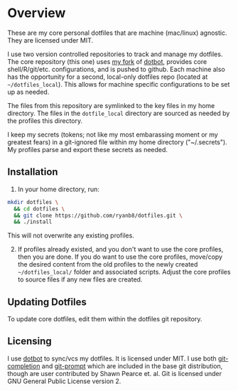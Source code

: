 # Overview

These are my core personal dotfiles that are machine (mac/linux) agnostic. They are licensed under MIT.

I use two version controlled repositories to track and manage my dotfiles. The core repository (this one) uses [my fork](https://github.com/ryanb8/dotbot) of [dotbot](https://github.com/anishathalye/dotbot/), provides core shell/R/git/etc. configurations, and is pushed to github. Each machine also has the opportunity for a second, local-only dotfiles repo (located at `~/dotfiles_local`). This allows for machine specific configurations to be set up as needed.

The files from this repository are symlinked to the key files in my home directory. The files in the `dotfile_local` directory are sourced as needed by the profiles this directory.

I keep my secrets (tokens; not like my most embarassing  moment or my greatest fears) in a git-ignored file within my home directory ("~/.secrets"). My profiles parse and export these secrets as needed.

## Installation

1. In your home directory, run:

  ```sh
  mkdir dotfiles \
    && cd dotfiles \
    && git clone https://github.com/ryanb8/dotfiles.git \
    && ./install
  ```
This will not overwrite any existing profiles.

2. If profiles already existed, and you don't want to use the core profiles, then you are done. If you do want to use the core profiles, move/copy the desired content from the old profiles to the newly created `~/dotfiles_local/` folder and associated scripts. Adjust the core profiles to source files if any new files are created.

## Updating Dotfiles

To update core dotfiles, edit them within the dotfiles git repository. 

## Licensing

I use [dotbot](https://github.com/anishathalye/dotbot/) to sync/vcs my dotfiles. It is licensed under MIT.
I use both [git-completion](https://github.com/git/git/blob/master/contrib/completion/git-completion.bash) and [git-prompt](https://github.com/git/git/blob/master/contrib/completion/git-prompt.sh) which are included in the base git distribution, though are user contributed by Shawn Pearce et. al. Git is licensed under GNU General Public License version 2.
